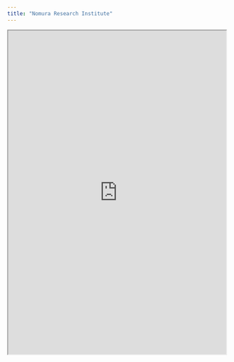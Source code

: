 ```yaml
---
title: "Nomura Research Institute"
---
```




<iframe height="750" width="100%" src="https://ewelton.github.io/ktest/wiki.html#Nomura%20Research%20Institute"></iframe>
